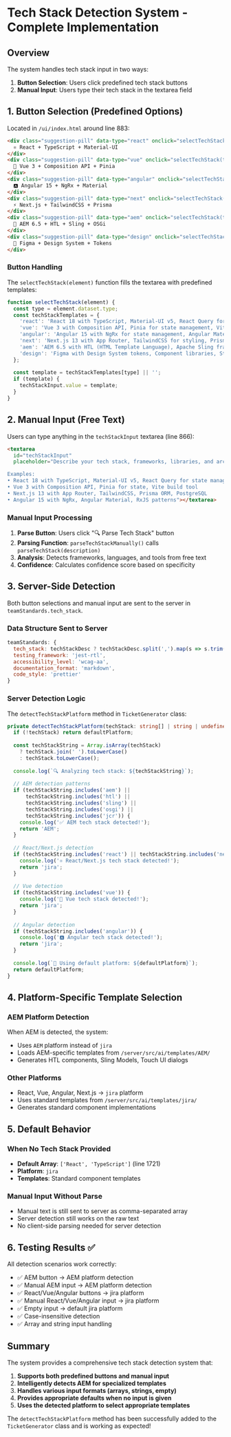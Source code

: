 # Tech Stack Detection System - Complete Implementation

## Overview
The system handles tech stack input in two ways:
1. **Button Selection**: Users click predefined tech stack buttons 
2. **Manual Input**: Users type their tech stack in the textarea field

## 1. Button Selection (Predefined Options)
Located in `/ui/index.html` around line 883:

```html
<div class="suggestion-pill" data-type="react" onclick="selectTechStack(this)">
  ⚛️ React + TypeScript + Material-UI
</div>
<div class="suggestion-pill" data-type="vue" onclick="selectTechStack(this)">
  💚 Vue 3 + Composition API + Pinia
</div>
<div class="suggestion-pill" data-type="angular" onclick="selectTechStack(this)">
  🅰️ Angular 15 + NgRx + Material
</div>
<div class="suggestion-pill" data-type="next" onclick="selectTechStack(this)">
  ⚡ Next.js + TailwindCSS + Prisma
</div>
<div class="suggestion-pill" data-type="aem" onclick="selectTechStack(this)">
  🏢 AEM 6.5 + HTL + Sling + OSGi
</div>
<div class="suggestion-pill" data-type="design" onclick="selectTechStack(this)">
  🎨 Figma + Design System + Tokens
</div>
```

### Button Handling
The `selectTechStack(element)` function fills the textarea with predefined templates:

```javascript
function selectTechStack(element) {
  const type = element.dataset.type;
  const techStackTemplates = {
    'react': 'React 18 with TypeScript, Material-UI v5, React Query for state management, Jest + RTL for testing',
    'vue': 'Vue 3 with Composition API, Pinia for state management, Vite build tool, Vitest for testing',
    'angular': 'Angular 15 with NgRx for state management, Angular Material UI, RxJS patterns, Jasmine + Karma for testing',
    'next': 'Next.js 13 with App Router, TailwindCSS for styling, Prisma ORM, PostgreSQL database, TypeScript',
    'aem': 'AEM 6.5 with HTL (HTML Template Language), Apache Sling framework, OSGi bundles, JCR repository, Touch UI components',
    'design': 'Figma with Design System tokens, Component libraries, Style guide standards, Accessibility compliance (WCAG 2.1)'
  };
  
  const template = techStackTemplates[type] || '';
  if (template) {
    techStackInput.value = template;
  }
}
```

## 2. Manual Input (Free Text)
Users can type anything in the `techStackInput` textarea (line 866):

```html
<textarea 
  id="techStackInput" 
  placeholder="Describe your tech stack, frameworks, libraries, and architecture. Be specific about versions, patterns, and tools you're using.

Examples:
• React 18 with TypeScript, Material-UI v5, React Query for state management
• Vue 3 with Composition API, Pinia for state, Vite build tool
• Next.js 13 with App Router, TailwindCSS, Prisma ORM, PostgreSQL
• Angular 15 with NgRx, Angular Material, RxJS patterns"></textarea>
```

### Manual Input Processing
1. **Parse Button**: Users click "🔍 Parse Tech Stack" button
2. **Parsing Function**: `parseTechStackManually()` calls `parseTechStack(description)`
3. **Analysis**: Detects frameworks, languages, and tools from free text
4. **Confidence**: Calculates confidence score based on specificity

## 3. Server-Side Detection
Both button selections and manual input are sent to the server in `teamStandards.tech_stack`.

### Data Structure Sent to Server
```javascript
teamStandards: {
  tech_stack: techStackDesc ? techStackDesc.split(',').map(s => s.trim()) : ['React', 'TypeScript'],
  testing_framework: 'jest-rtl',
  accessibility_level: 'wcag-aa',
  documentation_format: 'markdown',
  code_style: 'prettier'
}
```

### Server Detection Logic
The `detectTechStackPlatform` method in `TicketGenerator` class:

```typescript
private detectTechStackPlatform(techStack: string[] | string | undefined, defaultPlatform: string): string {
  if (!techStack) return defaultPlatform;
  
  const techStackString = Array.isArray(techStack) 
    ? techStack.join(' ').toLowerCase()
    : techStack.toLowerCase();
  
  console.log(`🔍 Analyzing tech stack: ${techStackString}`);
  
  // AEM detection patterns
  if (techStackString.includes('aem') || 
      techStackString.includes('htl') ||
      techStackString.includes('sling') ||
      techStackString.includes('osgi') ||
      techStackString.includes('jcr')) {
    console.log('✅ AEM tech stack detected!');
    return 'AEM';
  }
  
  // React/Next.js detection
  if (techStackString.includes('react') || techStackString.includes('next')) {
    console.log('⚛️ React/Next.js tech stack detected!');
    return 'jira';
  }
  
  // Vue detection
  if (techStackString.includes('vue')) {
    console.log('💚 Vue tech stack detected!');
    return 'jira';
  }
  
  // Angular detection
  if (techStackString.includes('angular')) {
    console.log('🅰️ Angular tech stack detected!');
    return 'jira';
  }
  
  console.log(`🔄 Using default platform: ${defaultPlatform}`);
  return defaultPlatform;
}
```

## 4. Platform-Specific Template Selection

### AEM Platform Detection
When AEM is detected, the system:
- Uses `AEM` platform instead of `jira`
- Loads AEM-specific templates from `/server/src/ai/templates/AEM/`
- Generates HTL components, Sling Models, Touch UI dialogs

### Other Platforms
- React, Vue, Angular, Next.js → `jira` platform
- Uses standard templates from `/server/src/ai/templates/jira/`
- Generates standard component implementations

## 5. Default Behavior

### When No Tech Stack Provided
- **Default Array**: `['React', 'TypeScript']` (line 1721)
- **Platform**: `jira` 
- **Templates**: Standard component templates

### Manual Input Without Parse
- Manual text is still sent to server as comma-separated array
- Server detection still works on the raw text
- No client-side parsing needed for server detection

## 6. Testing Results ✅

All detection scenarios work correctly:
- ✅ AEM button → AEM platform detection
- ✅ Manual AEM input → AEM platform detection  
- ✅ React/Vue/Angular buttons → jira platform
- ✅ Manual React/Vue/Angular input → jira platform
- ✅ Empty input → default jira platform
- ✅ Case-insensitive detection
- ✅ Array and string input handling

## Summary

The system provides a comprehensive tech stack detection system that:
1. **Supports both predefined buttons and manual input**
2. **Intelligently detects AEM for specialized templates**
3. **Handles various input formats (arrays, strings, empty)**
4. **Provides appropriate defaults when no input is given**
5. **Uses the detected platform to select appropriate templates**

The `detectTechStackPlatform` method has been successfully added to the `TicketGenerator` class and is working as expected!